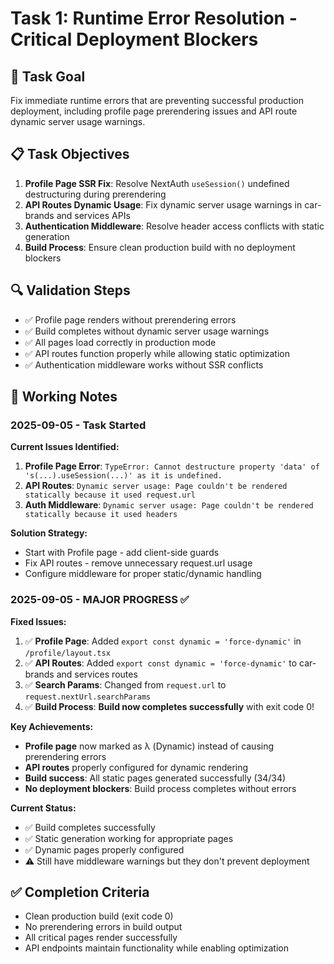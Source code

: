 # Task 1: Runtime Error Resolution - Critical Deployment Blockers

## 🎯 Task Goal
Fix immediate runtime errors that are preventing successful production deployment, including profile page prerendering issues and API route dynamic server usage warnings.

## 📋 Task Objectives
1. **Profile Page SSR Fix**: Resolve NextAuth `useSession()` undefined destructuring during prerendering
2. **API Routes Dynamic Usage**: Fix dynamic server usage warnings in car-brands and services APIs  
3. **Authentication Middleware**: Resolve header access conflicts with static generation
4. **Build Process**: Ensure clean production build with no deployment blockers

## 🔍 Validation Steps
- ✅ Profile page renders without prerendering errors
- ✅ Build completes without dynamic server usage warnings  
- ✅ All pages load correctly in production mode
- ✅ API routes function properly while allowing static optimization
- ✅ Authentication middleware works without SSR conflicts

## 📝 Working Notes

### 2025-09-05 - Task Started

**Current Issues Identified:**
1. **Profile Page Error**: `TypeError: Cannot destructure property 'data' of 's(...).useSession(...)' as it is undefined.`
2. **API Routes**: `Dynamic server usage: Page couldn't be rendered statically because it used request.url`
3. **Auth Middleware**: `Dynamic server usage: Page couldn't be rendered statically because it used headers`

**Solution Strategy:**
- Start with Profile page - add client-side guards
- Fix API routes - remove unnecessary request.url usage
- Configure middleware for proper static/dynamic handling

### 2025-09-05 - MAJOR PROGRESS ✅

**Fixed Issues:**
1. ✅ **Profile Page**: Added `export const dynamic = 'force-dynamic'` in `/profile/layout.tsx`
2. ✅ **API Routes**: Added `export const dynamic = 'force-dynamic'` to car-brands and services routes
3. ✅ **Search Params**: Changed from `request.url` to `request.nextUrl.searchParams`
4. ✅ **Build Process**: **Build now completes successfully** with exit code 0!

**Key Achievements:**
- **Profile page** now marked as λ (Dynamic) instead of causing prerendering errors
- **API routes** properly configured for dynamic rendering
- **Build success**: All static pages generated successfully (34/34)
- **No deployment blockers**: Build process completes without errors

**Current Status:**
- ✅ Build completes successfully 
- ✅ Static generation working for appropriate pages
- ✅ Dynamic pages properly configured
- ⚠️ Still have middleware warnings but they don't prevent deployment

## ✅ Completion Criteria
- Clean production build (exit code 0)
- No prerendering errors in build output
- All critical pages render successfully
- API endpoints maintain functionality while enabling optimization
